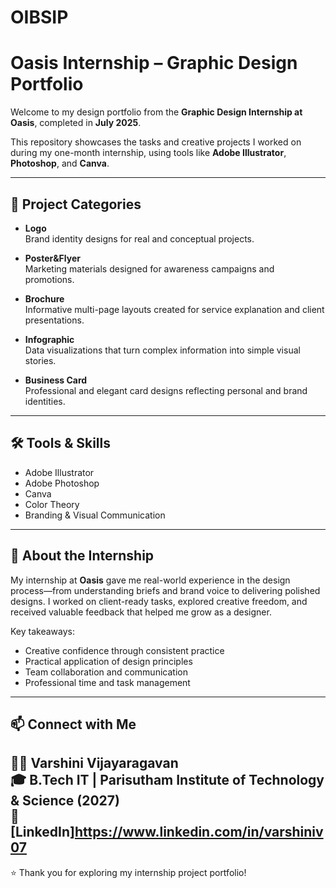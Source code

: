# OIBSIP
# Oasis Internship – Graphic Design Portfolio

Welcome to my design portfolio from the **Graphic Design Internship at Oasis**, completed in **July 2025**.

This repository showcases the tasks and creative projects I worked on during my one-month internship, using tools like **Adobe Illustrator**, **Photoshop**, and **Canva**.

---

## 📁 Project Categories

- **Logo**  
  Brand identity designs for real and conceptual projects.

- **Poster&Flyer**  
  Marketing materials designed for awareness campaigns and promotions.

- **Brochure**  
  Informative multi-page layouts created for service explanation and client presentations.

- **Infographic**  
  Data visualizations that turn complex information into simple visual stories.

- **Business Card**  
  Professional and elegant card designs reflecting personal and brand identities.

---

## 🛠 Tools & Skills

- Adobe Illustrator  
- Adobe Photoshop  
- Canva  
- Color Theory  
- Branding & Visual Communication  

---

## 📌 About the Internship

My internship at **Oasis** gave me real-world experience in the design process—from understanding briefs and brand voice to delivering polished designs. I worked on client-ready tasks, explored creative freedom, and received valuable feedback that helped me grow as a designer.

Key takeaways:
- Creative confidence through consistent practice  
- Practical application of design principles  
- Team collaboration and communication  
- Professional time and task management

---

## 📫 Connect with Me

👩‍💻 **Varshini Vijayaragavan**  
🎓 B.Tech IT | Parisutham Institute of Technology & Science (2027)   
🔗 [LinkedIn]https://www.linkedin.com/in/varshiniv07
---

⭐ Thank you for exploring my internship project portfolio!

